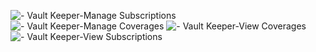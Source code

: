 ![- Vault Keeper-Manage Subscriptions](https://github.com/joudxlll/COOP/assets/114012668/b1120dcd-0131-441f-9953-36036b018be2)
![- Vault Keeper-Manage Coverages](https://github.com/joudxlll/COOP/assets/114012668/7c423725-9e32-4d56-a1fb-3d9ed6f94c82)
![- Vault Keeper-View Coverages](https://github.com/joudxlll/COOP/assets/114012668/23d63ec7-5744-4c86-9efa-b84a72908656)
![- Vault Keeper-View Subscriptions](https://github.com/joudxlll/COOP/assets/114012668/b42b5a46-23fe-4e62-be72-15884a5ade59)
